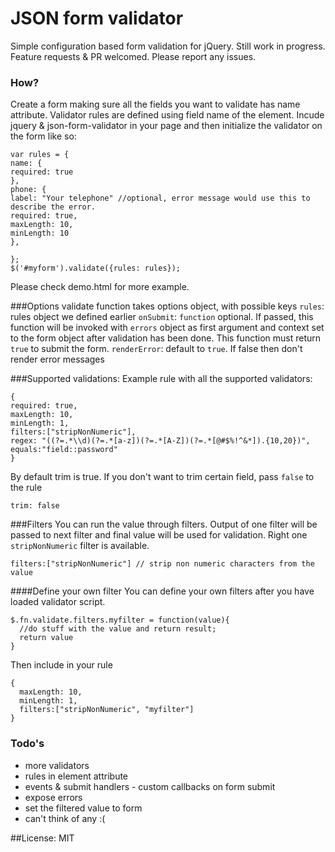 # JSON form validator

Simple configuration based form validation for jQuery. Still work in progress. Feature requests & PR welcomed. Please report any issues.

### How?
Create a form making sure all the fields you want to validate has name attribute. Validator rules are defined using field name of the element. Incude jquery & json-form-validator in your page and then initialize the validator on the form like so:
```
var rules = {
name: {
required: true
},
phone: {
label: "Your telephone" //optional, error message would use this to describe the error. 
required: true,
maxLength: 10,
minLength: 10
},

};
$('#myform').validate({rules: rules});
```
Please check demo.html for more example.

###Options
validate function takes options object, with possible keys
`rules`: rules object we defined earlier
`onSubmit`: `function` optional. If passed, this function will be invoked with `errors` object as first argument and context set to the form object after validation has been done. This function must return `true` to submit the form.
`renderError`: default to `true`. If false then don't render error messages

###Supported validations:
Example rule with all the supported validators:
```
{
required: true,
maxLength: 10,
minLength: 1,
filters:["stripNonNumeric"],
regex: "((?=.*\\d)(?=.*[a-z])(?=.*[A-Z])(?=.*[@#$%!^&*]).{10,20})",
equals:"field::password"
}
```
By default trim is true. If you don't want to trim certain field, pass `false` to the rule
```
trim: false
```
###Filters
You can run the value through filters. Output of one filter will be passed to next filter and final value will be used for validation. Right one `stripNonNumeric` filter is available.
```
filters:["stripNonNumeric"] // strip non numeric characters from the value
```
####Define your own filter
You can define your own filters after you have loaded validator script.
```
$.fn.validate.filters.myfilter = function(value){
  //do stuff with the value and return result;
  return value
}
```
Then include in your rule
```
{
  maxLength: 10,
  minLength: 1,
  filters:["stripNonNumeric", "myfilter"]
}
```
### Todo's
- more validators
- rules in element attribute
- events & submit handlers - custom callbacks on form submit
- expose errors
- set the filtered value to form
- can't think of any :(

##License: MIT

